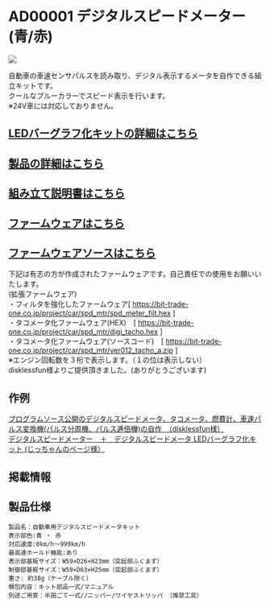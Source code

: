 # AD00001 デジタルスピードメーター(青/赤)  

[![](https://bit-trade-one.co.jp/wp/wp-content/uploads/2014/04/aca30759e3116cac0215f597f431818a.png)](https://bit-trade-one.co.jp/product/assemblydisk/ad00001/)  

自動車の車速センサパルスを読み取り、デジタル表示するメータを自作できる組立キットです。  
クールなブルーカラーでスピード表示を行います。  
※24V車には対応しておりません。

## [LEDバーグラフ化キットの詳細はこちら](https://github.com/bit-trade-one/AD00016_Digital_Speed_meter_barGraphkit)  

## [製品の詳細はこちら](https://bit-trade-one.co.jp/product/assemblydisk/ad00001/)  

## [組み立て説明書はこちら](https://github.com/bit-trade-one/AD00001-Digital-Speed-Meter-Blue/blob/master/Manual/Manual_DSMblue.pdf)  

## [ファームウェアはこちら](https://github.com/bit-trade-one/AD00001-Digital-Speed-Meter-Blue/raw/master/Firmware/spd_meter.zip)  

## [ファームウェアソースはこちら](https://github.com/bit-trade-one/AD00001-Digital-Speed-Meter-Blue/raw/master/Firmware_source/ver011.zip)

下記は有志の方が作成されたファームウェアです。自己責任での使用をお願いいたします。  
(拡張ファームウェア)  
・フィルタを強化したファームウェア[ https://bit-trade-one.co.jp/project/car/spd_mtr/spd_meter_filt.hex ]  
・タコメータ化ファームウェア(HEX)　[ https://bit-trade-one.co.jp/project/car/spd_mtr/digi_tacho.hex ]  
・タコメータ化ファームウェア(ソースコード)　[ https://bit-trade-one.co.jp/project/car/spd_mtr/ver012_tacho_a.zip ]  
※エンジン回転数を３桁で表示します。（１の位は表示しない）  
disklessfun様よりご提供頂きました。(ありがとうございます)  

## 作例

[プログラムソース公開のデジタルスピードメータ、タコメータ、燃費計、車速パルス変換機(パルス分周機、パルス逓倍機)の自作　（disklessfun様）](https://wikiwiki.jp/disklessfun/digital-speed-meter)  
[デジタルスピードメーター　＋　デジタルスピードメータ LEDバーグラフ化キット (じっちゃんのページ様）](https://minkara.carview.co.jp/userid/225201/car/1747782/7517193/parts.aspx)  


## 掲載情報



## 製品仕様

    製品名：自動車用デジタルスピードメータキット  
    表示部色:青 ・ 赤 
    対応速度:0km/h～999km/h  
    最高速ホールド機能:あり  
    表示部基板サイズ：W59×D26×H23mm（突起部ふくまず）  
    制御部基板サイズ：W59×D63×H25mm（突起部ふくまず）  
    重さ: 約38g（ケーブル除く）  
    梱包内容：キット部品一式/マニュアル  
    別途ご用意：半田ごて一式//ニッパー/ワイヤストリッパ （推奨工具）

